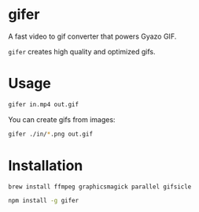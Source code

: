 # gifer
A fast video to gif converter that powers Gyazo GIF.

`gifer` creates high quality and optimized gifs.

# Usage
``` bash
gifer in.mp4 out.gif
```
You can create gifs from images:
``` bash
gifer ./in/*.png out.gif
```

# Installation
``` bash
brew install ffmpeg graphicsmagick parallel gifsicle
```

``` bash
npm install -g gifer
```
